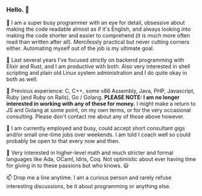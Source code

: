 ### Hello. 👋

🧔 I am a super busy programmer with an eye for detail, obsessive about making the code readable almost as if it's English, and always looking into making the code shorter and easier to comprehend (it is much more often read than written after all). Mercilessly practical but never cutting corners either. Automating myself out of the job is my ultimate goal.

💼 Last several years I've focused strictly on backend programming with Elixir and Rust, and I am productive with both. Also very interested in shell scripting and plain old Linux system administration and I do quite okay in both as well.

📖 Previous experience: C, C++, some x86 Assembly, Java, PHP, Javascript, Ruby (and Ruby on Rails), Go / Golang. **PLEASE NOTE: I am no longer interested in working with any of these for money.** I might make a return to JS and Golang at some point, on my own terms, or for the very occasional consulting. Please don't contact me about any of those above however.

👷 I am currently employed and busy, could accept short consultant gigs and/or small one-time jobs over weekends. I am told I coach well so could probably be open to that every now and then.

🔖 Very interested in higher-level math and much stricter and formal languages like Ada, OCaml, Idris, Coq. Not optimistic about ever having time for giving in to these passions but who knows. 😃

📫 Drop me a line anytime. I am a curious person and rarely refuse interesting discussions, be it about programming or anything else.

<!--
**dimitarvp/dimitarvp** is a ✨ _special_ ✨ repository because its `README.md` (this file) appears on your GitHub profile.

Here are some ideas to get you started:

- 🔭 I’m currently working on ...
- 🌱 I’m currently learning ...
- 👯 I’m looking to collaborate on ...
- 🤔 I’m looking for help with ...
- 💬 Ask me about ...
- 📫 How to reach me: ...
- 😄 Pronouns: ...
- ⚡ Fun fact: ...
-->
